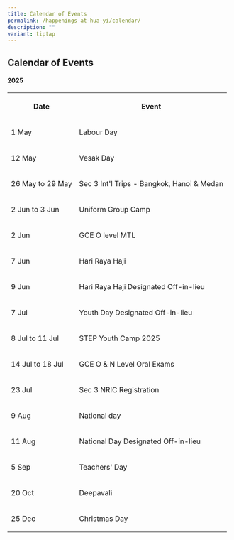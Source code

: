 ```yaml
---
title: Calendar of Events
permalink: /happenings-at-hua-yi/calendar/
description: ""
variant: tiptap
---
```

<h2>Calendar of Events</h2>
<h4>2025</h4>
<table style="minWidth: 50px">
<colgroup>
<col>
<col>
</colgroup>
<tbody>
<tr>
<th rowspan="1" colspan="1">
<p>Date</p>
</th>
<th rowspan="1" colspan="1">
<p>Event</p>
</th>
</tr>
<tr>
<td rowspan="1" colspan="1">
<p>1 May</p>
</td>
<td rowspan="1" colspan="1">
<p>Labour Day</p>
</td>
</tr>
<tr>
<td rowspan="1" colspan="1">
<p>12 May</p>
</td>
<td rowspan="1" colspan="1">
<p>Vesak Day</p>
</td>
</tr>
<tr>
<td rowspan="1" colspan="1">
<p>26 May to 29 May</p>
</td>
<td rowspan="1" colspan="1">
<p>Sec 3 Int'l Trips - Bangkok, Hanoi &amp; Medan</p>
</td>
</tr>
<tr>
<td rowspan="1" colspan="1">
<p>2 Jun to 3 Jun</p>
</td>
<td rowspan="1" colspan="1">
<p>Uniform Group Camp</p>
</td>
</tr>
<tr>
<td rowspan="1" colspan="1">
<p>2 Jun</p>
</td>
<td rowspan="1" colspan="1">
<p>GCE O level MTL</p>
</td>
</tr>
<tr>
<td rowspan="1" colspan="1">
<p>7 Jun</p>
</td>
<td rowspan="1" colspan="1">
<p>Hari Raya Haji</p>
</td>
</tr>
<tr>
<td rowspan="1" colspan="1">
<p>9 Jun</p>
</td>
<td rowspan="1" colspan="1">
<p>Hari Raya Haji Designated Off-in-lieu</p>
</td>
</tr>
<tr>
<td rowspan="1" colspan="1">
<p>7 Jul</p>
</td>
<td rowspan="1" colspan="1">
<p>Youth Day Designated Off-in-lieu</p>
</td>
</tr>
<tr>
<td rowspan="1" colspan="1">
<p>8 Jul to 11 Jul</p>
</td>
<td rowspan="1" colspan="1">
<p>STEP Youth Camp 2025</p>
</td>
</tr>
<tr>
<td rowspan="1" colspan="1">
<p>14 Jul to 18 Jul</p>
</td>
<td rowspan="1" colspan="1">
<p>GCE O &amp; N Level Oral Exams</p>
</td>
</tr>
<tr>
<td rowspan="1" colspan="1">
<p>23 Jul</p>
</td>
<td rowspan="1" colspan="1">
<p>Sec 3 NRIC Registration</p>
</td>
</tr>
<tr>
<td rowspan="1" colspan="1">
<p>9 Aug</p>
</td>
<td rowspan="1" colspan="1">
<p>National day</p>
</td>
</tr>
<tr>
<td rowspan="1" colspan="1">
<p>11 Aug</p>
</td>
<td rowspan="1" colspan="1">
<p>National Day Designated Off-in-lieu</p>
</td>
</tr>
<tr>
<td rowspan="1" colspan="1">
<p>5 Sep</p>
</td>
<td rowspan="1" colspan="1">
<p>Teachers' Day</p>
</td>
</tr>
<tr>
<td rowspan="1" colspan="1">
<p>20 Oct</p>
</td>
<td rowspan="1" colspan="1">
<p>Deepavali</p>
</td>
</tr>
<tr>
<td rowspan="1" colspan="1">
<p>25 Dec</p>
</td>
<td rowspan="1" colspan="1">
<p>Christmas Day</p>
</td>
</tr>
</tbody>
</table>
<p></p>
<p></p>